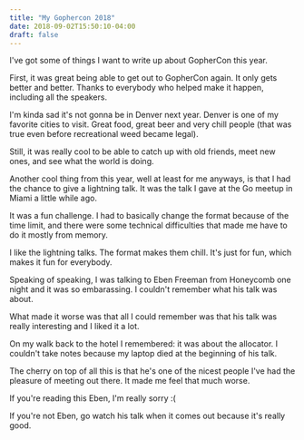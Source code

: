 ```yaml
---
title: "My Gophercon 2018"
date: 2018-09-02T15:50:10-04:00
draft: false
---
```


I've got some of things I want to write up about GopherCon this year.

First, it was great being able to get out to GopherCon again. It only gets
better and better. Thanks to everybody who helped make it happen, including
all the speakers.

I'm kinda sad it's not gonna be in Denver next year. Denver is one of my
favorite cities to visit. Great food, great beer and very chill people
(that was true even before recreational weed became legal).

Still, it was really cool to be able to catch up with old friends, meet new
ones, and see what the world is doing.

Another cool thing from this year, well at least for me anyways, is that I
had the chance to give a lightning talk. It was the talk I gave at the Go
meetup in Miami a little while ago.

It was a fun challenge. I had to basically change the format because of the
time limit, and there were some technical difficulties that made me have to
do it mostly from memory.

I like the lightning talks. The format makes them chill. It's just for fun,
which makes it fun for everybody.

Speaking of speaking, I was talking to Eben Freeman from Honeycomb one
night and it was so embarassing. I couldn't remember what his talk was about.

What made it worse was that all I could remember was that his talk was really
interesting and I liked it a lot.

On my walk back to the hotel I remembered: it was about the allocator. I
couldn't take notes because my laptop died at the beginning of his talk.

The cherry on top of all this is that he's one of the nicest people I've had
the pleasure of meeting out there. It made me feel that much worse.

If you're reading this Eben, I'm really sorry :(

If you're not Eben, go watch his talk when it comes out because it's really good.
